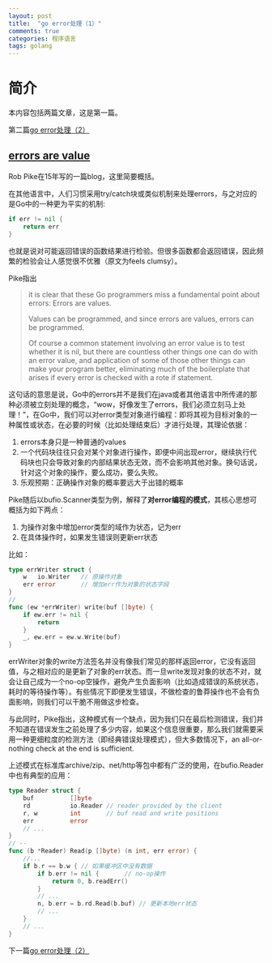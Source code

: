 ```yaml
---
layout: post
title:  "go error处理（1）"
comments: true
categories: 程序语言
tags: golang
---
```


# 简介
本内容包括两篇文章，这是第一篇。

第二篇[go error处理（2）](https://bxshcn.github.io/程序语言/2021/09/08/go-error-handle2.html)

## [errors are value](https://go.dev/blog/errors-are-values)
Rob Pike在15年写的一篇blog，这里简要概括。

在其他语言中，人们习惯采用try/catch块或类似机制来处理errors，与之对应的是Go中的一种更为平实的机制:
```Go
if err != nil {
	return err
}
```
也就是说对可能返回错误的函数结果进行检验。但很多函数都会返回错误，因此频繁的检验会让人感觉很不优雅（原文为feels clumsy）。

Pike指出
> it is clear that these Go programmers miss a fundamental point about errors: Errors are values.
> 
> Values can be programmed, and since errors are values, errors can be programmed.
> 
> Of course a common statement involving an error value is to test whether it is nil, but there are countless other things one can do with an error value, and application of some of those other things can make your program better, eliminating much of the boilerplate that arises if every error is checked with a rote if statement.

这句话的意思是说，Go中的errors并不是我们在java或者其他语言中所传递的那种必须被立刻处理的概念，“wow，好像发生了errors，我们必须立刻马上处理！”，在Go中，我们可以对error类型对象进行编程：即将其视为目标对象的一种属性或状态，在必要的时候（比如处理结束后）才进行处理，其理论依据：
1. errors本身只是一种普通的values
2. 一个代码块往往只会对某个对象进行操作，即便中间出现error，继续执行代码块也只会导致对象的内部结果状态无效，而不会影响其他对象。换句话说，针对这个对象的操作，要么成功，要么失败。
3. 乐观预期：正确操作对象的概率要远大于出错的概率

Pike随后以bufio.Scanner类型为例，解释了**对error编程的模式**，其核心思想可概括为如下两点：
1. 为操作对象中增加error类型的域作为状态，记为err
2. 在具体操作时，如果发生错误则更新err状态

比如：
```Go
type errWriter struct {
    w   io.Writer	// 原操作对象
    err error		// 增加err作为对象的状态字段
}
//
func (ew *errWriter) write(buf []byte) {
    if ew.err != nil {
        return
    }
    _, ew.err = ew.w.Write(buf)
}
```
errWriter对象的write方法签名并没有像我们常见的那样返回error，它没有返回值，与之相对应的是更新了对象的err状态。而一旦write发现对象的状态不对，就会让自己成为一个no-op空操作，避免产生负面影响（比如造成错误的系统状态，耗时的等待操作等）。有些情况下即便发生错误，不做检查的鲁莽操作也不会有负面影响，则我们可以干脆不用做这步检查。

与此同时，Pike指出，这种模式有一个缺点，因为我们只在最后检测错误，我们并不知道在错误发生之前处理了多少内容，如果这个信息很重要，那么我们就需要采用一种更细粒度的检测方法（即经典错误处理模式），但大多数情况下，an all-or-nothing check at the end is sufficient.

上述模式在标准库archive/zip、net/http等包中都有广泛的使用，在bufio.Reader中也有典型的应用：
```Go
type Reader struct {
	buf          []byte
	rd           io.Reader // reader provided by the client
	r, w         int       // buf read and write positions
	err          error
	// ...
}
// --
func (b *Reader) Read(p []byte) (n int, err error) {
	//...
	if b.r == b.w {	// 如果缓冲区中没有数据
		if b.err != nil {		// no-op操作
			return 0, b.readErr()
		}
		// ...
		n, b.err = b.rd.Read(b.buf)	// 更新本地err状态
		// ...
	}
	// ...
}
```

下一篇[go error处理（2）](https://bxshcn.github.io/程序语言/2021/09/08/go-error-handle2.html)